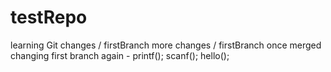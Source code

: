 # testRepo
learning Git
changes / firstBranch
more changes / firstBranch
once merged
changing first branch again - 
printf();
scanf();
hello();
